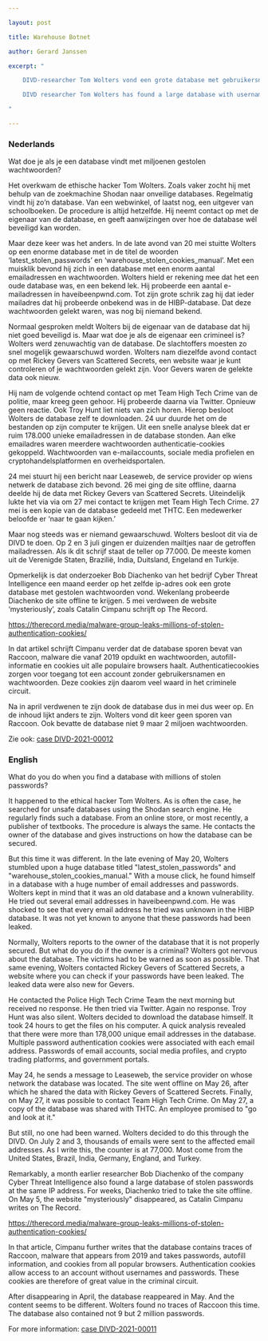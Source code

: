 ```yaml
---

layout: post

title: Warehouse Botnet

author: Gerard Janssen

excerpt: "

    DIVD-researcher Tom Wolters vond een grote database met gebruikersnamen, wachtwoorden en authenticatie-cookies /

    DIVD researcher Tom Wolters has found a large database with usernames, passwords and authentication cookies

"

---
```


 

### Nederlands

 

Wat doe je als je een database vindt met miljoenen gestolen wachtwoorden?

 
Het overkwam de ethische hacker Tom Wolters. Zoals vaker zocht hij met behulp van de zoekmachine Shodan naar onveilige databases. Regelmatig vindt hij zo’n database. Van een webwinkel, of laatst nog, een uitgever van schoolboeken. De procedure is altijd hetzelfde. Hij neemt contact op met de eigenaar van de database, en geeft aanwijzingen over hoe de database wél beveiligd kan worden.  


Maar deze keer was het anders. In de late avond van 20 mei stuitte Wolters op een enorme database met in de titel de woorden ‘latest_stolen_passwords’ en ‘warehouse_stolen_cookies_manual’. Met een muisklik bevond hij zich in een database met een enorm aantal emailadressen en wachtwoorden. Wolters hield er rekening mee dat het een oude database was, en een bekend lek. Hij probeerde een aantal e-mailadressen in haveibeenpwnd.com. Tot zijn grote schrik zag hij dat ieder mailadres dat hij probeerde onbekend was in de HIBP-database. Dat deze wachtwoorden gelekt waren, was nog bij niemand bekend.

 
Normaal gesproken meldt Wolters bij de eigenaar van de database dat hij niet goed beveiligd is. Maar wat doe je als de eigenaar een crimineel is? Wolters werd zenuwachtig van de database. De slachtoffers moesten zo snel mogelijk gewaarschuwd worden. Wolters nam diezelfde avond contact op met Rickey Gevers van Scattered Secrets, een website waar je kunt controleren of je wachtwoorden gelekt zijn. Voor Gevers waren de gelekte data ook nieuw.

 
Hij nam de volgende ochtend contact op met Team High Tech Crime van de politie, maar kreeg geen gehoor. Hij probeerde daarna via Twitter. Opnieuw geen reactie. Ook Troy Hunt liet niets van zich horen. Hierop besloot Wolters de database zelf te downloaden. 24 uur duurde het om de bestanden op zijn computer te krijgen. Uit een snelle analyse bleek dat er ruim 178.000 unieke emailadressen in de database stonden. Aan elke emailadres waren meerdere wachtwoorden authenticatie-cookies gekoppeld. Wachtwoorden van e-mailaccounts, sociale media profielen en cryptohandelsplatformen en overheidsportalen.

 
24 mei stuurt hij een bericht naar Leaseweb, de service provider op wiens netwerk de database zich bevond. 26 mei ging de site offline, daarna deelde hij de data met Rickey Gevers van Scattered Secrets. Uiteindelijk lukte het via via om 27 mei contact te krijgen met Team High Tech Crime. 27 mei is een kopie van de database gedeeld met THTC. Een medewerker beloofde er ‘naar te gaan kijken.’

 
Maar nog steeds was er niemand gewaarschuwd. Wolters besloot dit via de DIVD te doen. Op 2 en 3 juli gingen er duizenden mailtjes naar de getroffen mailadressen. Als ik dit schrijf staat de teller op 77.000. De meeste komen uit de Verenigde Staten, Brazilië, India, Duitsland, Engeland en Turkije.


Opmerkelijk is dat onderzoeker Bob Diachenko van het bedrijf Cyber Threat Intelligence een maand eerder op het zelfde ip-adres ook een grote database met gestolen wachtwoorden vond. Wekenlang probeerde Diachenko de site offline te krijgen. 5 mei verdween de website ‘mysteriously’, zoals Catalin Cimpanu schrijft op The Record.

 
https://therecord.media/malware-group-leaks-millions-of-stolen-authentication-cookies/


In dat artikel schrijft Cimpanu verder dat de database sporen bevat van Raccoon, malware die vanaf 2019 opduikt en wachtwoorden, autofill-informatie en cookies uit alle populaire browsers haalt. Authenticatiecookies zorgen voor toegang tot een account zonder gebruikersnamen en wachtwoorden. Deze cookies zijn daarom veel waard in het criminele circuit.


Na in april verdwenen te zijn dook de database dus in mei dus weer op. En de inhoud lijkt anders te zijn. Wolters vond dit keer geen sporen van Raccoon. Ook bevatte de database niet 9 maar 2 miljoen wachtwoorden.
 

Zie ook: [case DIVD-2021-00012](/DIVD-2021-00012/)

 

### English

 
What do you do when you find a database with millions of stolen passwords?

 
It happened to the ethical hacker Tom Wolters. As is often the case, he searched for unsafe databases using the Shodan search engine. He regularly finds such a database. From an online store, or most recently, a publisher of textbooks. The procedure is always the same. He contacts the owner of the database and gives instructions on how the database can be secured.


But this time it was different. In the late evening of May 20, Wolters stumbled upon a huge database titled "latest_stolen_passwords" and "warehouse_stolen_cookies_manual." With a mouse click, he found himself in a database with a huge number of email addresses and passwords. Wolters kept in mind that it was an old database and a known vulnerability. He tried out several email addresses in haveibeenpwnd.com. He was shocked to see that every email address he tried was unknown in the HIBP database. It was not yet known to anyone that these passwords had been leaked.


Normally, Wolters reports to the owner of the database that it is not properly secured. But what do you do if the owner is a criminal? Wolters got nervous about the database. The victims had to be warned as soon as possible. That same evening, Wolters contacted Rickey Gevers of Scattered Secrets, a website where you can check if your passwords have been leaked. The leaked data were also new for Gevers.


He contacted the Police High Tech Crime Team the next morning but received no response. He then tried via Twitter. Again no response. Troy Hunt was also silent. Wolters decided to download the database himself. It took 24 hours to get the files on his computer. A quick analysis revealed that there were more than 178,000 unique email addresses in the database. Multiple password authentication cookies were associated with each email address. Passwords of email accounts, social media profiles, and crypto trading platforms, and government portals.


May 24, he sends a message to Leaseweb, the service provider on whose network the database was located. The site went offline on May 26, after which he shared the data with Rickey Gevers of Scattered Secrets. Finally, on May 27, it was possible to contact Team High Tech Crime. On May 27, a copy of the database was shared with THTC. An employee promised to "go and look at it."

 
But still, no one had been warned. Wolters decided to do this through the DIVD. On July 2 and 3, thousands of emails were sent to the affected email addresses. As I write this, the counter is at 77,000. Most come from the United States, Brazil, India, Germany, England, and Turkey.

 
Remarkably, a month earlier researcher Bob Diachenko of the company Cyber ​​Threat Intelligence also found a large database of stolen passwords at the same IP address. For weeks, Diachenko tried to take the site offline. On May 5, the website "mysteriously" disappeared, as Catalin Cimpanu writes on The Record.

 
https://therecord.media/malware-group-leaks-millions-of-stolen-authentication-cookies/


In that article, Cimpanu further writes that the database contains traces of Raccoon, malware that appears from 2019 and takes passwords, autofill information, and cookies from all popular browsers. Authentication cookies allow access to an account without usernames and passwords. These cookies are therefore of great value in the criminal circuit.


After disappearing in April, the database reappeared in May. And the content seems to be different. Wolters found no traces of Raccoon this time. The database also contained not 9 but 2 million passwords.


For more information: [case DIVD-2021-00011](/DIVD-2021-00012/)

 

 